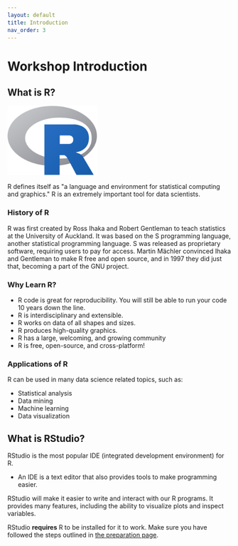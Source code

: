 ```yaml
---
layout: default
title: Introduction
nav_order: 3
---
```

<!-- 
This page will go over introductory content to the workshop. 
If your workshop has an introduction sequence, whether it be history, "Why should you use __", or anything of that matter, this is where it goes! If your workshop doesn't need this, delete introduction.md from the repository. 
Add, edit, or remove any content below for the workshop in question. 
-->

# Workshop Introduction 
<!-- Follow along with the introductory video, slides, or text below.

<iframe height="416" width="100%" allowfullscreen frameborder=0 src="https://echo360.ca/media/a65689c0-c35c-4f33-9c12-f0ac97883f54/public?autoplay=false&automute=false"></iframe>
[View original here.](https://echo360.ca/media/a65689c0-c35c-4f33-9c12-f0ac97883f54/public?autoplay=false&automute=false)

<embed width="100%" height="466" src="assets/docs/examplePDF.pdf" style="border:none;">
[Download slides here.](assets/docs/examplePDF.pdf) -->

<!-- Below the video/slides, this is where you put the text version of the page. -->
## What is R?

<img alt="R logo" src="assets/img/introduction/R_logo.png" width="40%">

R defines itself as "a language and environment for statistical computing and graphics." R is an extremely important tool for data scientists.

### History of R
R was first created by Ross Ihaka and Robert Gentleman to teach statistics at the University of Auckland. It was based on the S programming language, another statistical programming language. S was released as proprietary software, requiring users to pay for access. Martin Mächler convinced Ihaka and Gentleman to make R free and open source, and in 1997 they did just that, becoming a part of the GNU project. 

### Why Learn R?
- R code is great for reproducibility. You will still be able to run your code 10 years down the line.
- R is interdisciplinary and extensible.
- R works on data of all shapes and sizes.
- R produces high-quality graphics.
- R has a large, welcoming, and growing community
- R is free, open-source, and cross-platform!

### Applications of R
R can be used in many data science related topics, such as:
- Statistical analysis
- Data mining
- Machine learning
- Data visualization

## What is RStudio?

RStudio is the most popular IDE (integrated development environment) for R.
- An IDE is a text editor that also provides tools to make programming easier.

RStudio will make it easier to write and interact with our R programs. It provides many features, including the ability to visualize plots and inspect variables.

RStudio **requires** R to be installed for it to work. Make sure you have followed the steps outlined in [the preparation page](preparation).